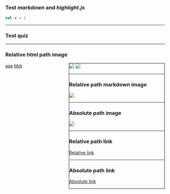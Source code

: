 ### Test *markdown*  and *highlight.js*

```Kotlin
val x = 1
```

---

### Test quiz

<div class='quiz' data-quiz='{ 
    "question": :"Вопрос",    
    "right": [ 
        "Первый правильный ответ",
        "Второй правильный ответ"
    ],
    "wrong": [
        "Первый неправильный ответ",
        "Второй неправильный ответ"
    ]
}'></div>

----

### Relative html path image

<div style="display: flex;">
    <div style="flex: 2;">
    <a href="mem3.jpg">aaa</a>
    <a href="mem4.jpg">bbb</a>
    </div>
    <div style="flex: 3; border:1px solid black;">
    <img src="mem1.jpg"/>
    <img src="mem2.jpg"/>
    <div>
<div>

---

### Relative path markdown image

![](mem1.jpg)


---

### Absolute path image

![](https://avatars.steamstatic.com/2a063b4fa21e61830c25e681472f8e2339af1d3a_full.jpg)

----

### Relative path link

[Relative link](mem1.jpg)

---

###  Absolute path link

[Absolute link](https://avatars.steamstatic.com/2a063b4fa21e61830c25e681472f8e2339af1d3a_full.jpg)


